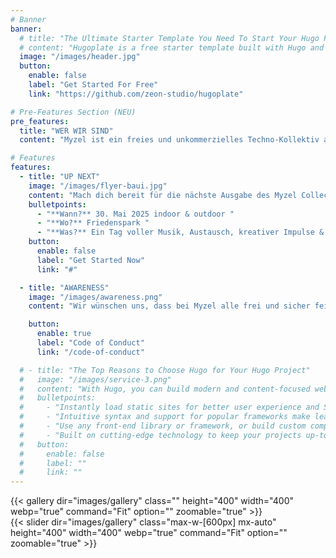 ```yaml
---
# Banner
banner:
  # title: "The Ultimate Starter Template You Need To Start Your Hugo Project"
  # content: "Hugoplate is a free starter template built with Hugo and TailwindCSS, providing everything you need to jumpstart your Hugo project and save valuable time."
  image: "/images/header.jpg"
  button:
    enable: false
    label: "Get Started For Free"
    link: "https://github.com/zeon-studio/hugoplate"

# Pre-Features Section (NEU)
pre_features:
  title: "WER WIR SIND"
  content: "Myzel ist ein freies und unkommerzielles Techno-Kollektiv aus Köln, das Techno liebt und lebt. Wir verstehen uns als lebendiges Netzwerk aus Menschen, Ideen und Leidenschaft für elektronische Musik. Wir feiern nicht einfach, wir bauen eigene Welten: Räume voller Klang, Licht und Magie, mitten in der Natur. Unsere Raves entstehen wie ein Myzelium – im Verborgenen, gemeinsam, durch unzählige Hände und Gedanken, die zusammen etwas Größeres erschaffen. Was uns antreibt, ist die Liebe zum Detail, die Freude am Teilen und der Wunsch, einen Ort zu schaffen, an dem sich jede*r frei, sicher und willkommen fühlen kann. <br><br> Myzel wächst mit jedem Beat, jeder helfenden Hand, jeder neuen Begegnung. Wir feiern das Leben – respektvoll, bewusst und immer ein bisschen magisch."

# Features
features:
  - title: "UP NEXT"
    image: "/images/flyer-baui.jpg"
    content: "Mach dich bereit für die nächste Ausgabe des Myzel Collective – dort wo Kultur, Kunst und Community wie Pilzfäden unter der Oberfläche miteinander verwachsen! <br><br> Ob du Künstlerin, Denkerin oder einfach nur neugierig bist – this one’s for you. <br><br>Let’s grow together!"
    bulletpoints:
      - "**Wann?** 30. Mai 2025 indoor & outdoor "
      - "**Wo?** Friedenspark "
      - "**Was?** Ein Tag voller Musik, Austausch, kreativer Impulse & Überraschungen."
    button:
      enable: false
      label: "Get Started Now"
      link: "#"

  - title: "AWARENESS"
    image: "/images/awareness.png"
    content: "Wir wünschen uns, dass bei Myzel alle frei und sicher feiern können - ohne Angst vor Belästigung oder Diskriminierung. Kommt auf uns zu, wenn ihr euch während des Raves unwohl fühlt oder kritisches Verhalten beobachtet. <br><br> Es gibt einen Code of Conduct!<br><br> Je mehr Leute ihn kennen, desto besser können wir gemeinsam eine sichere, entspannte und inklusive Atmosphäre kreieren."

    button:
      enable: true
      label: "Code of Conduct"
      link: "/code-of-conduct"

  # - title: "The Top Reasons to Choose Hugo for Your Hugo Project"
  #   image: "/images/service-3.png"
  #   content: "With Hugo, you can build modern and content-focused websites without sacrificing performance or ease of use."
  #   bulletpoints:
  #     - "Instantly load static sites for better user experience and SEO."
  #     - "Intuitive syntax and support for popular frameworks make learning and using Hugo a breeze."
  #     - "Use any front-end library or framework, or build custom components, for any project size."
  #     - "Built on cutting-edge technology to keep your projects up-to-date with the latest web standards."
  #   button:
  #     enable: false
  #     label: ""
  #     link: ""
---
```


<!-- Galerie für größere Bildschirme (Tablet aufwärts, md-Breakpoint von Tailwind) -->
<div class="hidden md:block">
  {{< gallery dir="images/gallery" class="" height="400" width="400" webp="true" command="Fit" option="" zoomable="true" >}}
</div>

<!-- Slider für kleinere Bildschirme (Smartphone) -->
<div class="block md:hidden">
  {{< slider dir="images/gallery" class="max-w-[600px] mx-auto" height="400" width="400" webp="true" command="Fit" option="" zoomable="true" >}}
</div>